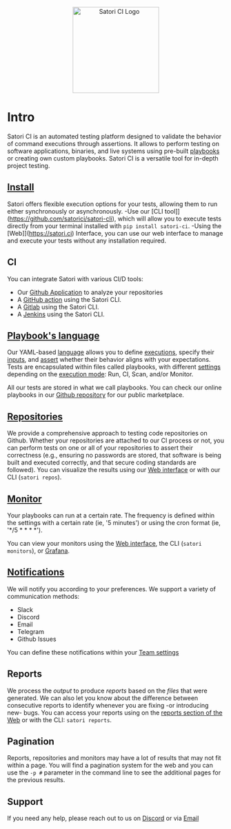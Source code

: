 <p align="center"><img src="https://satori.ci/wp-content/themes/satorici/assets/images/logo.svg" alt="Satori CI Logo" style="width:200px;"/></p>

# Intro

Satori CI is an automated testing platform designed to validate the behavior of command executions through assertions. It allows to perform testing on software applications, binaries, and live systems using pre-built [playbooks](https://github.com/satorici/playbooks/) or creating own custom playbooks. Satori CI is a versatile tool for in-depth project testing.

## [Install](getting-started/install.md)


Satori offers flexible execution options for your tests, allowing them to run either synchronously or asynchronously.
-Use our [CLI tool]](https://github.com/satorici/satori-cli), which will allow you to execute tests directly from your terminal installed with `pip install satori-ci`.
-Using the [Web]](https://satori.ci) Interface, you can use our web interface to manage and execute your tests without any installation required.

## CI

You can integrate Satori with various CI/D tools:
- Our [Github Application](https://github.com/apps/satorici) to analyze your repositories
- A [GitHub action](modes/ci/action.md) using the Satori CLI.
- A [Gitlab](modes/ci/gitlab.md) using the Satori CLI.
- A [Jenkins](modes/ci/jenkins.md) using the Satori CLI.


## [Playbook's language](playbooks/language.md)

Our YAML-based [language](playbooks/language.md) allows you to define [executions](playbooks/execution.md), specify their [inputs](playbooks/inputs.md), and [assert](playbooks/asserts.md) whether their behavior aligns with your expectations. Tests are encapsulated within files called playbooks, with different [settings](playbooks/settings.md) depending on the [execution mode](modes/modes.md): Run, CI, Scan, and/or Monitor.

All our tests are stored in what we call playbooks. You can check our online playbooks in our [Github repository](https://github.com/satorici/playbooks/) for our public marketplace.

## [Repositories](repo.md)

We provide a comprehensive approach to testing code repositories on Github. Whether your repositories are attached to our CI process or not, you can perform tests on one or all of your repositories to assert their correctness (e.g., ensuring no passwords are stored, that software is being built and executed correctly, and that secure coding standards are followed). You can visualize the results using our [Web interface](https://satori.ci/repos/) or with our CLI (`satori repos`).

## [Monitor](modes/monitor.md)

Your playbooks can run at a certain rate. The frequency is defined within the settings with a certain rate (ie, '5 minutes') or using the cron format (ie, '*/5 * * * *'). 

You can view your monitors using the [Web interface](https://www.satori.ci/monitors/), the CLI (`satori monitors`), or [Grafana](https://github.com/satorici/satori-plugin-grafana).

## [Notifications](notifications.md)

We will notify you according to your preferences. We support a variety of communication methods:

- Slack
- Discord
- Email
- Telegram
- Github Issues

You can define these notifications within your [Team settings](https://www.satori-ci.com/team-settings/)

## Reports

We process the *output* to produce *reports* based on the *files* that were generated. We can also let you know about the difference between consecutive reports to identify whenever you are fixing -or introducing new- bugs. You can access your reports using on the [reports section of the Web](https://www.satori-ci.com/reports/) or with the CLI: `satori reports`.

## Pagination

Reports, repositories and monitors may have a lot of results that may not fit within a page. You will find a pagination system for the web and you can use the `-p #` parameter in the command line to see the additional pages for the previous results.

## Support

If you need any help, please reach out to us on [Discord](https://discord.gg/NJHQ4MwYtt) or via [Email](mailto:support@satori-ci.com)
